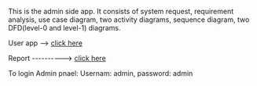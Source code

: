 This is the admin side app. It consists of system request, requirement analysis, use case diagram, two activity diagrams, sequence diagram, two DFD(level-0 and level-1) diagrams.

User app --> [click here](https://github.com/chistia007/Health-Care-Center)

Report ----------> [click here](https://drive.google.com/file/d/1c-Ib265O2qqCj8bKVTJPL7Zkw8dOYopj/view?usp=sharing)

To login Admin pnael:
Usernam: admin,
password: admin


